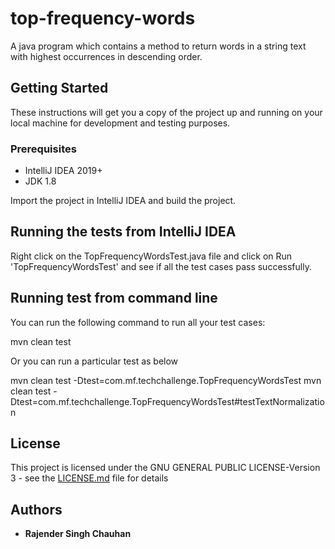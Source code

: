# top-frequency-words
A java program which contains a method to return words in a string text with highest occurrences in descending order.

## Getting Started
These instructions will get you a copy of the project up and running on your local machine for development and testing purposes.

### Prerequisites
 - IntelliJ IDEA 2019+
 - JDK 1.8
 
Import the project in IntelliJ IDEA and build the project.

## Running the tests from IntelliJ IDEA
Right click on the TopFrequencyWordsTest.java file and click on Run 'TopFrequencyWordsTest' and see if all the test cases pass successfully.

## Running test from command line
You can run the following command to run all your test cases:

mvn clean test

Or you can run a particular test as below

mvn clean test -Dtest=com.mf.techchallenge.TopFrequencyWordsTest
mvn clean test -Dtest=com.mf.techchallenge.TopFrequencyWordsTest#testTextNormalization

## License
This project is licensed under the GNU GENERAL PUBLIC LICENSE-Version 3 - see the [LICENSE.md](LICENSE.md) file for details

## Authors
* **Rajender Singh Chauhan**
